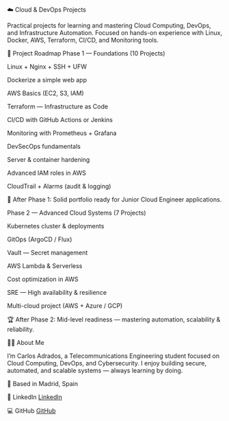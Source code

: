 ☁️ Cloud & DevOps Projects

Practical projects for learning and mastering Cloud Computing, DevOps, and Infrastructure Automation.
Focused on hands-on experience with Linux, Docker, AWS, Terraform, CI/CD, and Monitoring tools.

🚀 Project Roadmap
Phase 1 — Foundations (10 Projects)

Linux + Nginx + SSH + UFW

Dockerize a simple web app

AWS Basics (EC2, S3, IAM)

Terraform — Infrastructure as Code

CI/CD with GitHub Actions or Jenkins

Monitoring with Prometheus + Grafana

DevSecOps fundamentals

Server & container hardening

Advanced IAM roles in AWS

CloudTrail + Alarms (audit & logging)

🎯 After Phase 1: Solid portfolio ready for Junior Cloud Engineer applications.

Phase 2 — Advanced Cloud Systems (7 Projects)

Kubernetes cluster & deployments

GitOps (ArgoCD / Flux)

Vault — Secret management

AWS Lambda & Serverless

Cost optimization in AWS

SRE — High availability & resilience

Multi-cloud project (AWS + Azure / GCP)

🏆 After Phase 2: Mid-level readiness — mastering automation, scalability & reliability.

👨‍💻 About Me

I’m Carlos Adrados, a Telecommunications Engineering student focused on Cloud Computing, DevOps, and Cybersecurity.
I enjoy building secure, automated, and scalable systems — always learning by doing.

📍 Based in Madrid, Spain

🔗 LinkedIn [LinkedIn](https://www.linkedin.com/in/carlos-adrados-ben%C3%ADtez-142a48396/)

💻 GitHub [GitHub](https://github.com/carlosadrados)


